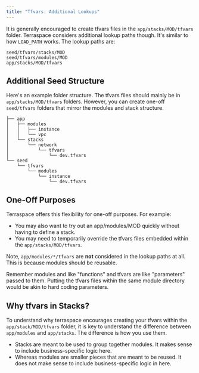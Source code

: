 ```yaml
---
title: "Tfvars: Additional Lookups"
---
```


It is generally encouraged to create tfvars files in the `app/stacks/MOD/tfvars` folder. Terraspace considers additional lookup paths though.  It's similar to how `LOAD_PATH` works. The lookup paths are:

    seed/tfvars/stacks/MOD
    seed/tfvars/modules/MOD
    app/stacks/MOD/tfvars

## Additional Seed Structure

Here's an example folder structure. The tfvars files should mainly be in `app/stacks/MOD/tfvars` folders.  However, you can create one-off `seed/tfvars` folders that mirror the modules and stack structure.

    ├── app
    │   ├── modules
    │   │   ├── instance
    │   │   └── vpc
    │   └── stacks
    │       └── network
    │           └── tfvars
    │               └── dev.tfvars
    └── seed
        └── tfvars
            └── modules
                └── instance
                    └── dev.tfvars

## One-Off Purposes

Terraspace offers this flexibility for one-off purposes.  For example:

* You may also want to try out an app/modules/MOD quickly without having to define a stack.
* You may need to temporarily override the tfvars files embedded within the `app/stacks/MOD/tfvars`.

Note, `app/modules/*/tfvars` are **not** considered in the lookup paths at all. This is because modules should be reusable.

Remember modules and like "functions" and tfvars are like "parameters" passed to them. Putting the tfvars files within the same module directory would be akin to hard coding parameters.

## Why tfvars in Stacks?

To understand why terraspace encourages creating your tfvars within the `app/stack/MOD/tfvars` folder, it is key to understand the difference between `app/modules` and `app/stacks`. The difference is how you use them.

* Stacks are meant to be used to group together modules. It makes sense to include business-specific logic here.
* Whereas modules are smaller pieces that are meant to be reused. It does not make sense to include business-specific logic in here.
